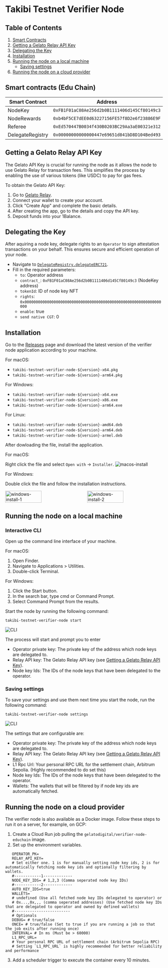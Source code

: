 # Takibi Testnet Verifier Node

## Table of Contents

1. [Smart Contracts](#smart-contracts)
2. [Getting a Gelato Relay API Key](#getting-a-gelato-relay-api-key)
3. [Delegating the Key](#delegating-the-key)
4. [Installation](#installation)
5. [Running the node on a local machine](#running-the-node)
   - [Saving settings](#saving-settings)
6. [Running the node on a cloud provider](#running-the-node-on-a-cloud-provider)

## Smart contracts (Edu Chain)

| Smart Contract   | Address                                      |
| ---------------- | -------------------------------------------- |
| NodeKey          | `0xFB1F01aC08Ae256d2b0B1111406d145Cf80149c3` |
| NodeRewards      | `0xb4bF5CE7dEE0d63227156FE57f8D2e6f23886E9F` |
| Referee          | `0xEd570447B0034f430B0203BC29Aa3aE00321e312` |
| DelegateRegistry | `0x00000000000000447e69651d841bD8D104Bed493` |

## Getting a Gelato Relay API Key

The Gelato API Key is crucial for running the node as it allows the node to use Gelato Relay for transaction fees. This simplifies the process by enabling the use of various tokens (like USDC) to pay for gas fees.

To obtain the Gelato API Key:

1. Go to [Gelato Relay](https://app.gelato.network/relay).
2. Connect your wallet to create your account.
3. Click "Create App" and complete the basic details.
4. After creating the app, go to the details and copy the API key.
5. Deposit funds into your 1Balance.

## Delegating the Key

After aquiring a node key, delegate rights to an `Operator` to sign attestation transactions on your behalf. This ensures secure and efficient operation of your node.

- Navigate to [`DelegateRegistry.delegateERC721`](https://testnet.explorer.takibi.network/address/0x00000000000000447e69651d841bD8D104Bed493?tab=read_write_contract).
- Fill in the required parameters:
  - `to`: Operator address
  - `contract_`: `0xFB1F01aC08Ae256d2b0B1111406d145Cf80149c3` (NodeKey address)
  - `tokenId`: ID of node key NFT
  - `rights`: `0x0000000000000000000000000000000000000000000000000000000000000000`
  - `enable`: true
  - `send native CGT`: 0

## Installation

Go to the [Releases](https://github.com/gelatodigital/verifier-node-takibitestnet/releases) page and download the latest version of the verifier node application according to your machine.

For macOS:

- `takibi-testnet-verifier-node-${version}-x64.pkg`
- `takibi-testnet-verifier-node-${version}-arm64.pkg`

For Windows:

- `takibi-testnet-verifier-node-${version}-x64.exe`
- `takibi-testnet-verifier-node-${version}-x86.exe`
- `takibi-testnet-verifier-node-${version}-arm64.exe`

For Linux:

- `takibi-testnet-verifier-node-${version}-amd64.deb`
- `takibi-testnet-verifier-node-${version}-arm64.deb`
- `takibi-testnet-verifier-node-${version}-armel.deb`

After dowloading the file, install the application.

For macOS:

Right click the file and select `Open with` -> `Installer`.
![macos-install](assets/install_mac.png)

For Windows:

Double click the file and follow the installation instructions.

<div style="display: flex; justify-content: space-between;">
    <img src="assets/install_win_1.png" alt="windows-install-1" style="width: 48%;"/>
    <img src="assets/install_win_2.png" alt="windows-install-2" style="width: 48%;"/>
</div>

## Running the node on a local machine

### Interactive CLI

Open up the command line interface of your machine.

For macOS:

1. Open Finder.
2. Navigate to Applications > Utilities.
3. Double-click Terminal.

For Windows:

1. Click the Start button.
2. In the search bar, type cmd or Command Prompt.
3. Select Command Prompt from the results.

Start the node by running the following command:

```
takibi-testnet-verifier-node start
```

![CLI](assets/cli_start.png)

The process will start and prompt you to enter

- Operator private key: The private key of the address which node keys are delegated to.
- Relay API key: The Gelato Relay API key (see [Getting a Gelato Relay API Key](#getting-a-gelato-relay-api-key)).
- Node key Ids: The IDs of the node keys that have been delegated to the operator.

### Saving settings

To save your settings and use them next time you start the node, run the following command:

```
takibi-testnet-verifier-node settings
```

![CLI](assets/cli_settings.png)

The settings that are configurable are:

- Operator private key: The private key of the address which node keys are delegated to.
- Relay API key: The Gelato Relay API key (see [Getting a Gelato Relay API Key](#getting-a-gelato-relay-api-key)).
- L1 Rpc Url: Your personal RPC URL for the settlement chain, Arbitrum Sepolia. (Highly recommended to do set this)
- Node key Ids: The IDs of the node keys that have been delegated to the operator.
- Wallets: The wallets that will be filtered by if node key ids are automatically fetched.

## Running the node on a cloud provider

The verifier node is also available as a Docker image. Follow these steps to run it on a server, for example, on GCP:

1. Create a Cloud Run job pulling the `gelatodigital/verifier-node-educhain` image.
2. Set up the environment variables.

```
   OPERATOR_PK=
   RELAY_API_KEY=
   # Set either one. 1 is for manually setting node key ids, 2 is for automatically fetching node key ids and optionally filtering by wallets.
   #------------1-------------
   NODE_KEY_IDS= # 1,2,3 (Comma seperated node key IDs)
   #------------2-------------
   AUTO_KEY_IDS=true
   WALLETS=
   # undefined (Use all fetched node key IDs delegated to operator) or
   # 0x...,0x,,, (comma seperated addresses) (Use fetched node key IDs that are delegated to operator and owned by defined wallets)
   #-------------------------
   # Optionals
   DEBUG= # true/false
   ONCE= # true/false (Set to true if you are running a job so that the job exits after running once)
   INTERVAL= # In ms (Must be > 60000)
   L1_RPC_URL=
   # Your personal RPC URL of settlement chain (Arbitrum Sepolia RPC)
   # Setting `L1_RPC_URL` is highly recommended for better reliability and performance
```

3. Add a scheduler trigger to execute the container every 10 minutes.
